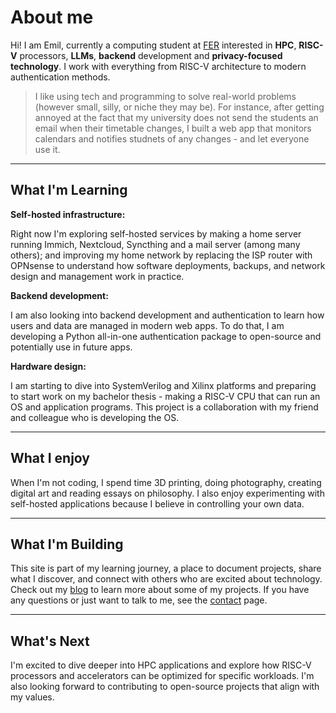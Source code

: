 # About me

Hi! I am Emil, currently a computing student at [FER](https://www.fer.unizg.hr/en/studies/bachelor/computing) interested in **HPC**, **RISC-V** processors, **LLMs**, **backend** development and **privacy-focused technology**. I work with everything from RISC-V architecture to modern authentication methods.

> I like using tech and programming to solve real-world problems (however small, silly, or niche they may be). For instance, after getting annoyed at the fact that my university does not send the students an email when their timetable changes, I built a web app that monitors calendars and notifies studnets of any changes - and let everyone use it.

---

## What I'm Learning

**Self-hosted infrastructure:**

Right now I'm exploring self-hosted services by making a home server running Immich, Nextcloud, Syncthing and a mail server (among many others); and improving my home network by replacing the ISP router with OPNsense to understand how software deployments, backups, and network design and management work in practice.

**Backend development:**

I am also looking into backend development and authentication to learn how users and data are managed in modern web apps. To do that, I am developing a Python all-in-one authentication package to open-source and potentially use in future apps.

**Hardware design:**

I am starting to dive into SystemVerilog and Xilinx platforms and preparing to start work on my bachelor thesis - making a RISC-V CPU that can run an OS and application programs. This project is a collaboration with my friend and colleague who is developing the OS.

---

## What I enjoy

When I'm not coding, I spend time 3D printing, doing photography, creating digital art and reading essays on philosophy. I also enjoy experimenting with self-hosted applications because I believe in controlling your own data.

---

## What I'm Building

This site is part of my learning journey, a place to document projects, share what I discover, and connect with others who are excited about technology. Check out my [blog](https://emilpopovic.me/blog) to learn more about some of my projects. If you have any questions or just want to talk to me, see the [contact](https://emilpopovic.me/contact) page.

---

## What's Next

I'm excited to dive deeper into HPC applications and explore how RISC-V processors and accelerators can be optimized for specific workloads. I'm also looking forward to contributing to open-source projects that align with my values.
